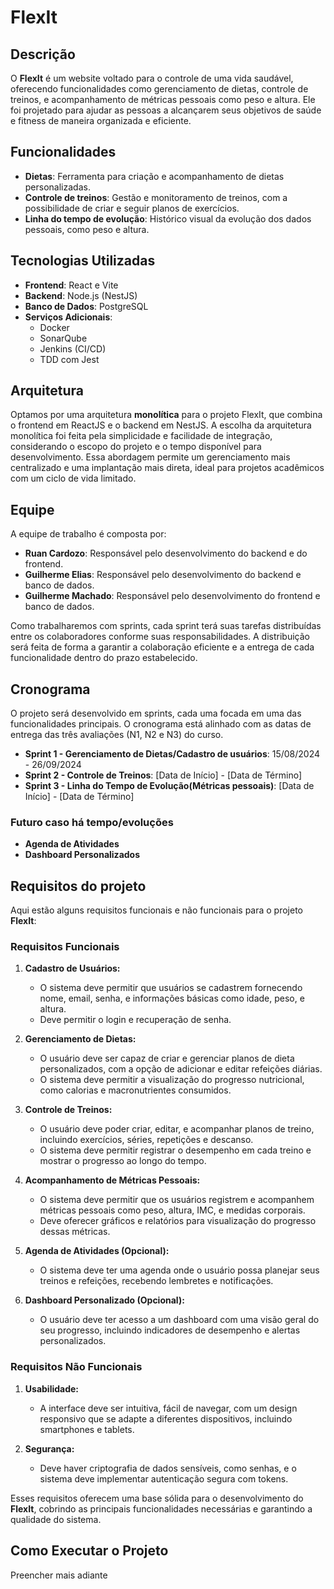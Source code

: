 # FlexIt

## Descrição
O **FlexIt** é um website voltado para o controle de uma vida saudável, oferecendo funcionalidades como gerenciamento de dietas, controle de treinos, e acompanhamento de métricas pessoais como peso e altura. Ele foi projetado para ajudar as pessoas a alcançarem seus objetivos de saúde e fitness de maneira organizada e eficiente.

## Funcionalidades
- **Dietas**: Ferramenta para criação e acompanhamento de dietas personalizadas.
- **Controle de treinos**: Gestão e monitoramento de treinos, com a possibilidade de criar e seguir planos de exercícios.
- **Linha do tempo de evolução**: Histórico visual da evolução dos dados pessoais, como peso e altura.

## Tecnologias Utilizadas
- **Frontend**: React e Vite
- **Backend**: Node.js (NestJS)
- **Banco de Dados**: PostgreSQL
- **Serviços Adicionais**:
  - Docker
  - SonarQube
  - Jenkins (CI/CD)
  - TDD com Jest

## Arquitetura
Optamos por uma arquitetura **monolítica** para o projeto FlexIt, que combina o frontend em ReactJS e o backend em NestJS. A escolha da arquitetura monolítica foi feita pela simplicidade e facilidade de integração, considerando o escopo do projeto e o tempo disponível para desenvolvimento. Essa abordagem permite um gerenciamento mais centralizado e uma implantação mais direta, ideal para projetos acadêmicos com um ciclo de vida limitado.

## Equipe
A equipe de trabalho é composta por:
- **Ruan Cardozo**: Responsável pelo desenvolvimento do backend e do frontend.
- **Guilherme Elias**: Responsável pelo desenvolvimento do backend e banco de dados.
- **Guilherme Machado**: Responsável pelo desenvolvimento do frontend e banco de dados.

Como trabalharemos com sprints, cada sprint terá suas tarefas distribuídas entre os colaboradores conforme suas responsabilidades. A distribuição será feita de forma a garantir a colaboração eficiente e a entrega de cada funcionalidade dentro do prazo estabelecido.

## Cronograma
O projeto será desenvolvido em sprints, cada uma focada em uma das funcionalidades principais. O cronograma está alinhado com as datas de entrega das três avaliações (N1, N2 e N3) do curso.

- **Sprint 1 - Gerenciamento de Dietas/Cadastro de usuários**: 15/08/2024 - 26/09/2024
- **Sprint 2 - Controle de Treinos**: [Data de Início] - [Data de Término]
- **Sprint 3 - Linha do Tempo de Evolução(Métricas pessoais)**: [Data de Início] - [Data de Término]

### Futuro caso há tempo/evoluções

- **Agenda de Atividades**
- **Dashboard Personalizados**

## Requisitos do projeto

Aqui estão alguns requisitos funcionais e não funcionais para o projeto **FlexIt**:

### Requisitos Funcionais

1. **Cadastro de Usuários:**
   - O sistema deve permitir que usuários se cadastrem fornecendo nome, email, senha, e informações básicas como idade, peso, e altura.
   - Deve permitir o login e recuperação de senha.

2. **Gerenciamento de Dietas:**
   - O usuário deve ser capaz de criar e gerenciar planos de dieta personalizados, com a opção de adicionar e editar refeições diárias.
   - O sistema deve permitir a visualização do progresso nutricional, como calorias e macronutrientes consumidos.

3. **Controle de Treinos:**
   - O usuário deve poder criar, editar, e acompanhar planos de treino, incluindo exercícios, séries, repetições e descanso.
   - O sistema deve permitir registrar o desempenho em cada treino e mostrar o progresso ao longo do tempo.

4. **Acompanhamento de Métricas Pessoais:**
   - O sistema deve permitir que os usuários registrem e acompanhem métricas pessoais como peso, altura, IMC, e medidas corporais.
   - Deve oferecer gráficos e relatórios para visualização do progresso dessas métricas.

5. **Agenda de Atividades (Opcional):**
   - O sistema deve ter uma agenda onde o usuário possa planejar seus treinos e refeições, recebendo lembretes e notificações.

6. **Dashboard Personalizado (Opcional):**
   - O usuário deve ter acesso a um dashboard com uma visão geral do seu progresso, incluindo indicadores de desempenho e alertas personalizados.

### Requisitos Não Funcionais

1. **Usabilidade:**
   - A interface deve ser intuitiva, fácil de navegar, com um design responsivo que se adapte a diferentes dispositivos, incluindo smartphones e tablets.

2. **Segurança:**
   - Deve haver criptografia de dados sensíveis, como senhas, e o sistema deve implementar autenticação segura com tokens.

Esses requisitos oferecem uma base sólida para o desenvolvimento do **FlexIt**, cobrindo as principais funcionalidades necessárias e garantindo a qualidade do sistema.

## Como Executar o Projeto

Preencher mais adiante